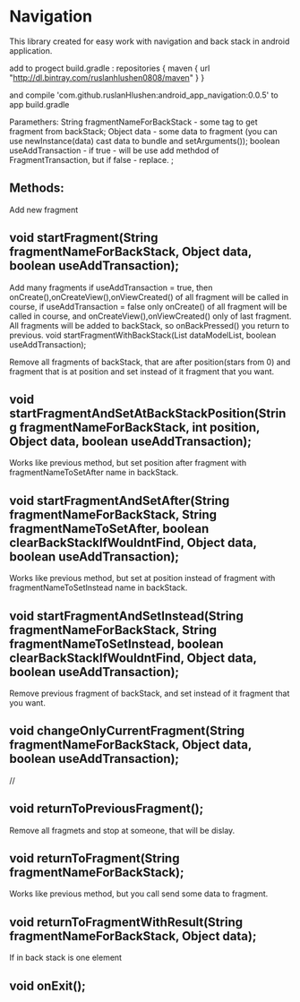 # Navigation

This library created for easy work with navigation and back stack in android application.

add to progect build.gradle :
repositories {
        maven {
            url "http://dl.bintray.com/ruslanhlushen0808/maven"
        }
    }
    
and compile 'com.github.ruslanHlushen:android_app_navigation:0.0.5'   to  app build.gradle


Paramethers:
String fragmentNameForBackStack - some tag to get fragment from backStack; 
Object data - some data to fragment (you can use newInstance(data) cast data to bundle and setArguments()); 
boolean useAddTransaction - if true - will be use add methdod of FragmentTransaction, but if false - replace. ;

<h2>Methods:</h2>
 Add new fragment
<h2>void startFragment(String fragmentNameForBackStack, Object data, boolean useAddTransaction);</h2>

 Add many fragments if useAddTransaction = true, then onCreate(),onCreateView(),onViewCreated() of all fragment will be called in course, if useAddTransaction = false only onCreate() of all fragment will be called in course, and onCreateView(),onViewCreated() only of last fragment.
All fragments will be added to backStack, so onBackPressed() you return to previous.
void startFragmentWithBackStack(List<DataModel> dataModelList, boolean useAddTransaction);

 Remove all fragments of backStack, that are after position(stars from 0) and fragment that is at position and set instead of it fragment that you want.
<h2>void startFragmentAndSetAtBackStackPosition(String fragmentNameForBackStack, int position, Object data, boolean useAddTransaction);</h2>

 Works like previous method, but set position after fragment with fragmentNameToSetAfter name in backStack.
<h2>void startFragmentAndSetAfter(String fragmentNameForBackStack,
                                  String fragmentNameToSetAfter,
                                  boolean clearBackStackIfWouldntFind,
                                  Object data,
                                  boolean useAddTransaction);</h2>
                                  
Works like previous method, but set at position instead of fragment with fragmentNameToSetInstead name in backStack.
<h2>void startFragmentAndSetInstead(String fragmentNameForBackStack,
                                    String fragmentNameToSetInstead,
                                    boolean clearBackStackIfWouldntFind,
                                    Object data,
                                    boolean useAddTransaction);</h2>

 Remove previous fragment of backStack, and set instead of it fragment that you want.
<h2>void changeOnlyCurrentFragment(String fragmentNameForBackStack, Object data, boolean useAddTransaction);</h2>

//
<h2>void returnToPreviousFragment();</h2>

 Remove all fragmets and stop at someone, that will be dislay.
<h2>void returnToFragment(String fragmentNameForBackStack);</h2>

 Works like previous method, but you call send some data to fragment.
<h2>void returnToFragmentWithResult(String fragmentNameForBackStack, Object data);</h2>

 If in back stack is one element
<h2>void onExit();</h2>
